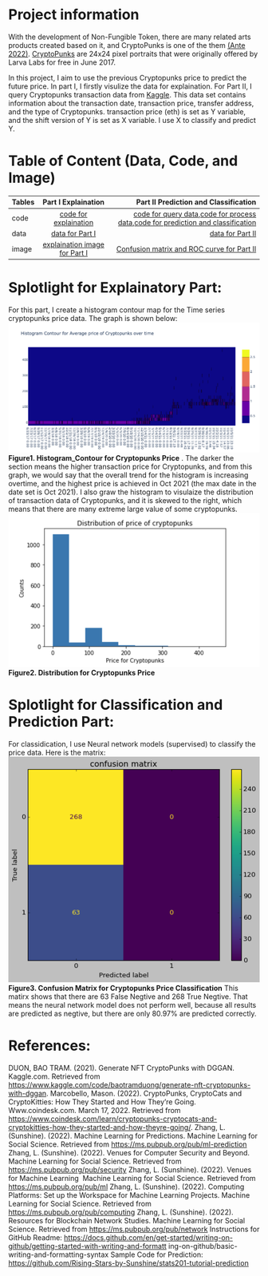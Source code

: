 # Project information
With the development of Non-Fungible Token, there are many related arts products created based on it, and CryptoPunks is one of the them [(Ante 2022)](https://www.tandfonline.com/doi/abs/10.1080/10438599.2022.2119564). [CryptoPunks](https://www.coindesk.com/learn/cryptopunks-cryptocats-and-cryptokitties-how-they-started-and-how-theyre-going/) are 24x24 pixel portraits that were originally offered by Larva Labs for free in June 2017. 

In this project, I aim to use the previous Cryptopunks price to predict the future price. 
In part I, I firstly visulize the data for explaination.
For Part II, I query Cryptopunks transaction data from [Kaggle](https://www.kaggle.com/code/baotramduong/generate-nft-cryptopunks-with-dggan). This data set contains information about the transaction date, transaction price, transfer address, and the type of Cryptopunks. transaction price (eth) is set as Y variable, and the shift version of Y is set as X variable. I use X to classify and predict Y.

# Table of Content (Data, Code, and Image)


| Tables        | Part I Explaination           | Part II Prediction and Classification   |
| ------------- |:-------------:| -----:|
| code        | [code for explaination](https://github.com/SunYutongAmber/portfolio/blob/main/Problem_set2/code/Explanatory_Cryptopunks_Data_Analysis.ipynb) | [code for query data](https://github.com/SunYutongAmber/portfolio/blob/main/Problem_set2/code/Query_CryptoPunks_Data_yutong_sun.ipynb),[code for process data](https://github.com/SunYutongAmber/portfolio/blob/main/Problem_set2/code/Process_Cryptopunk_Data_Prepare_X_and_Y_for_Classification_and_Regressions.ipynb),[code for prediction and classification](https://github.com/SunYutongAmber/portfolio/blob/main/Problem_set2/code/Analyze_Cryptopunks_Data_Machine_Learning_for_Predicting_Market_Congestion.ipynb) |
| data        | [data for Part I](https://github.com/SunYutongAmber/portfolio/blob/main/Problem_set2/data/queried_cryptopunks_data.csv)      |   [data for Part II](https://github.com/SunYutongAmber/portfolio/tree/main/Problem_set2/data) |
| image      | [explaination image for Part I](https://github.com/SunYutongAmber/portfolio/blob/main/Problem_set2/image/Histogram_Contour%20plot%20for%20Cryptopunks%20average%20price.png)     |  [Confusion matrix and ROC curve for Part II](https://github.com/SunYutongAmber/portfolio/tree/main/Problem_set2/image) |


# Splotlight for Explainatory Part:
For this part, I create a histogram contour map for the Time series cryptopunks price data. The graph is shown below:
![image](https://github.com/SunYutongAmber/portfolio/blob/main/Problem_set2/image/Histogram_Contour%20plot%20for%20Cryptopunks%20average%20price.png) **Figure1. Histogram_Contour for Cryptopunks Price** . The darker the section means the higher transaction price for Cryptopunks, and from this graph, we would say that the overall trend for the histogram is increasing overtime, and the highest price is achieved in Oct 2021 (the max date in the date set is Oct 2021). I also graw the histogram to visulaize the distribution of transaction data of Cryptopunks, and it is skewed to the right, which means that there are many extreme large value of some cryptopunks. ![image](https://github.com/SunYutongAmber/portfolio/blob/main/Problem_set2/image/distribution%20of%20cryptopunks%20price.png) **Figure2. Distribution for Cryptopunks Price**


# Splotlight for Classification and Prediction Part:
For classidication, I use Neural network models (supervised) to classify the price data. Here is the matrix: ![image](https://github.com/SunYutongAmber/portfolio/blob/main/Problem_set2/image/confusion%20matrix%20for%20classification.png) **Figure3. Confusion Matrix for Cryptopunks Price Classification**
This matirx shows that there are 63 False Negtive and 268 True Negtive. That means the neural network model does not perform well, because all results are predicted as negtive, but there are only 80.97% are predicted correctly.


# References:
DUON, BAO TRAM. (2021). Generate NFT CryptoPunks with DGGAN. Kaggle.com. Retrieved from 
https://www.kaggle.com/code/baotramduong/generate-nft-cryptopunks-with-dggan.
Marcobello, Mason. (2022). CryptoPunks, CryptoCats and CryptoKitties: How They Started and How They’re Going. Www.coindesk.com. March 17, 2022. Retrieved from https://www.coindesk.com/learn/cryptopunks-cryptocats-and-cryptokitties-how-they-started-and-how-theyre-going/.
Zhang, L. (Sunshine). (2022). Machine Learning for Predictions. Machine Learning for Social
Science. Retrieved from https://ms.pubpub.org/pub/ml-prediction
Zhang, L. (Sunshine). (2022). Venues for Computer Security and Beyond. Machine Learning for
Social Science. Retrieved from https://ms.pubpub.org/pub/security
Zhang, L. (Sunshine). (2022). Venues for Machine Learning&nbsp; Machine Learning for
Social Science. Retrieved from https://ms.pubpub.org/pub/ml
Zhang, L. (Sunshine). (2022). Computing Platforms: Set up the Workspace for Machine
Learning Projects. Machine Learning for Social Science. Retrieved from
https://ms.pubpub.org/pub/computing
Zhang, L. (Sunshine). (2022). Resources for Blockchain Network Studies. Machine Learning for
Social Science. Retrieved from https://ms.pubpub.org/pub/network
Instructions for GitHub Readme:
https://docs.github.com/en/get-started/writing-on-github/getting-started-with-writing-and-formatt
ing-on-github/basic-writing-and-formatting-syntax
Sample Code for Prediction:
https://github.com/Rising-Stars-by-Sunshine/stats201-tutorial-prediction
